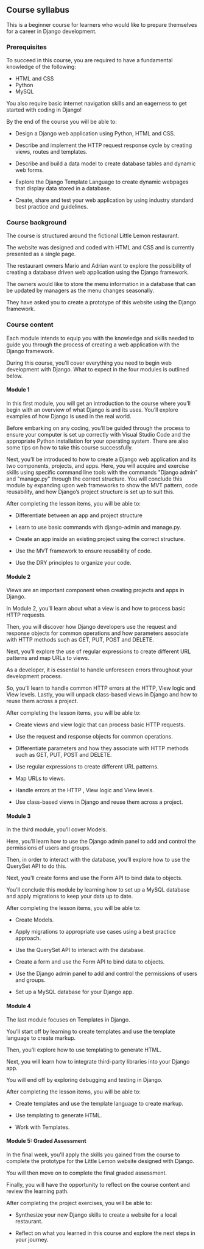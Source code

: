 ## Course syllabus
This is a beginner course for learners who would like to prepare themselves for a career in Django development.

### Prerequisites 
To succeed in this course, you are required to have a fundamental knowledge of the following:

- HTML and CSS
- Python
- MySQL

You also require basic internet navigation skills and an eagerness to get started with coding in Django!

By the end of the course you will be able to:

- Design a Django web application using Python, HTML and CSS.

- Describe and implement the HTTP request response cycle by creating views, routes and templates.

- Describe and build a data model to create database tables and dynamic web forms.

- Explore the Django Template Language to create dynamic webpages that display data stored in a database.

- Create, share and test your web application by using industry standard best practice and guidelines.  

### Course background
The course is structured around the fictional Little Lemon restaurant. 

The website was designed and coded with HTML and CSS and is currently presented as a single page.

The restaurant owners Mario and Adrian want to explore the possibility of creating a database driven web application using the Django framework. 

The owners would like to store the menu information in a database that can be updated by managers as the menu changes seasonally.

They have asked you to create a prototype of this website using the Django framework.

### Course content 
Each module intends to equip you with the knowledge and skills needed to guide you through the process of creating a web application with the Django framework. 

During this course, you’ll cover everything you need to begin web development with  Django. What to expect in the four modules is outlined below.

#### Module 1
In this first module, you will get an introduction to the course where you’ll begin with an overview of what Django is and its uses. You’ll explore examples of how Django is used in the real world. 

Before embarking on any coding, you’ll be guided through the process to ensure your computer is set up correctly with Visual Studio Code and the appropriate Python installation for your operating system. There are also some tips on how to take this course successfully.

Next, you’ll be introduced to how to create a Django web application and its two components, projects, and apps. Here, you will acquire and exercise skills using specific command line tools with the commands "Django admin" and "manage.py" through the correct structure. You will conclude this module by expanding upon web frameworks to show the MVT pattern, code reusability, and how Django’s project structure is set up to suit this.

After completing the lesson items, you will be able to:

- Differentiate between an app and project structure

- Learn to use basic commands with django-admin and manage.py.	

- Create an app inside an existing project using the correct structure.	

- Use the MVT framework to ensure reusability of code.	

- Use the DRY principles to organize your code.

#### Module 2
Views are an important component when creating projects and apps in Django. 

In Module 2, you’ll learn about what a view is and how to process basic HTTP requests.

Then, you will discover how Django developers use the request and response objects for common operations and how parameters associate with HTTP methods such as GET, PUT, POST and DELETE.

Next, you’ll explore the use of regular expressions to create different URL patterns and map URLs to views. 

As a developer, it is essential to handle unforeseen errors throughout your development process. 

So, you'll learn to handle common HTTP errors at the HTTP, View logic and View levels. Lastly, you will unpack class-based views in Django and how to reuse them across a project.

After completing the lesson items, you will be able to:

- Create views and view logic that can process basic HTTP requests.

- Use the request and response objects for common operations.

- Differentiate parameters and how they associate with HTTP methods such as GET, PUT, POST and DELETE.

- Use regular expressions to create different URL patterns.

- Map URLs to views.

- Handle errors at the HTTP , View logic and View levels.

- Use class-based views in Django and reuse them across a project.

#### Module 3
In the third module, you’ll cover Models. 

Here, you’ll learn how to use the Django admin panel to add and control the permissions of users and groups.

Then, in order to interact with the database, you’ll explore how to use the QuerySet API to do this. 

Next, you’ll create forms and use the Form API to bind data to objects.

You’ll conclude this module by learning how to set up a MySQL database and apply migrations to keep your data up to date.

After completing the lesson items, you will be able to:

- Create Models.

- Apply migrations to appropriate use cases using a best practice approach.

- Use the QuerySet API to interact with the database.

- Create a form and use the Form API to bind data to objects.

- Use the Django admin panel to add and control the permissions of users and groups.

- Set up a MySQL database for your Django app.

#### Module 4 
The last module focuses on Templates in Django. 

You’ll start off by learning to create templates and use the template language to create markup.

Then, you’ll explore how to use templating to generate HTML.

Next, you will learn how to integrate third-party libraries into your Django app. 

You will end off by exploring debugging and testing in Django.

After completing the lesson items, you will be able to:

- Create templates and use the template language to create markup.

- Use templating to generate HTML.

- Work with Templates.	

#### Module 5: Graded Assessment
In the final week, you'll apply the skills you gained from the course to complete the prototype for the Little Lemon website designed with Django. 

You will then move on to complete the final graded assessment. 

Finally, you will have the opportunity to reflect on the course content and review the learning path. 

After completing the project exercises, you will be able to:  

- Synthesize your new Django skills to create a website for a local restaurant.

- Reflect on what you learned in this course and explore the next steps in your journey.